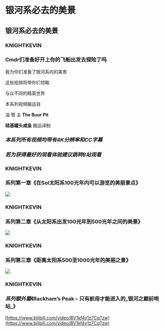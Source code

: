 # 银河系必去的美景

## 银河系必去的美景

### KNIGHTKEVIN

### Cmdr们准备好开上你的飞船出发去探险了吗

我为你们准备了银河系内的美景

这些视频将带你们领略

与众不同的精英世界

本系列视频搬运自

油 管 主 **The Buur Pit**

**硅基罐头咸鱼** 搬运译制

### _本系列所有视频均带有4K分辨率和CC字幕_

### _若为获得最好的观看体验建议跳转B站观看_

### KNIGHTKEVIN

### 系列第一章《在Sol太阳系100光年内可以游览的美丽景点》

[![](https://qiniu.elitedanger.cn/assets/files/2021-02-25/1614281240-823101-1.jpeg)](https://www.bilibili.com/video/BV1QV411e7hT?zw)

### KNIGHTKEVIN

### 系列第二章《从太阳系出发100光年到500光年之间的美景》

[![](https://qiniu.elitedanger.cn/assets/files/2021-02-25/1614281214-943617-2.jpeg)](https://www.bilibili.com/video/BV1854y1Y7u7?zw)

### KNIGHTKEVIN

### 系列第三章《距离太阳系500至1000光年的美丽之景》

[![](https://qiniu.elitedanger.cn/assets/files/2021-02-25/1614281186-935062-3.jpeg)](https://www.bilibili.com/video/BV1jv411Y7QW?zw)

### KNIGHTKEVIN

### _系列额外篇_《Rackham’s Peak – 只有航母才能进入的_银河之巅前哨站_》

[https://www.bilibili.com/video/BV1kf4y1z7Cq?zw](https://www.bilibili.com/video/BV1kf4y1z7Cq?zw)

